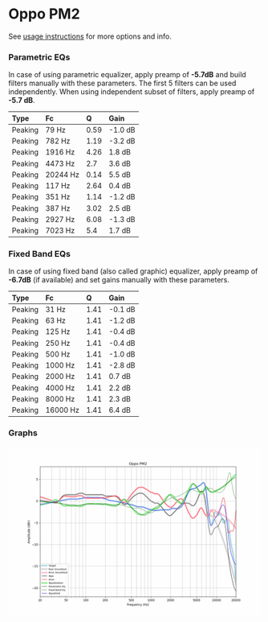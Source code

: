 # Oppo PM2
See [usage instructions](https://github.com/jaakkopasanen/AutoEq#usage) for more options and info.

### Parametric EQs
In case of using parametric equalizer, apply preamp of **-5.7dB** and build filters manually
with these parameters. The first 5 filters can be used independently.
When using independent subset of filters, apply preamp of **-5.7 dB**.

| Type    | Fc       |    Q | Gain    |
|:--------|:---------|:-----|:--------|
| Peaking | 79 Hz    | 0.59 | -1.0 dB |
| Peaking | 782 Hz   | 1.19 | -3.2 dB |
| Peaking | 1916 Hz  | 4.26 | 1.8 dB  |
| Peaking | 4473 Hz  | 2.7  | 3.6 dB  |
| Peaking | 20244 Hz | 0.14 | 5.5 dB  |
| Peaking | 117 Hz   | 2.64 | 0.4 dB  |
| Peaking | 351 Hz   | 1.14 | -1.2 dB |
| Peaking | 387 Hz   | 3.02 | 2.5 dB  |
| Peaking | 2927 Hz  | 6.08 | -1.3 dB |
| Peaking | 7023 Hz  | 5.4  | 1.7 dB  |

### Fixed Band EQs
In case of using fixed band (also called graphic) equalizer, apply preamp of **-6.7dB**
(if available) and set gains manually with these parameters.

| Type    | Fc       |    Q | Gain    |
|:--------|:---------|:-----|:--------|
| Peaking | 31 Hz    | 1.41 | -0.1 dB |
| Peaking | 63 Hz    | 1.41 | -1.2 dB |
| Peaking | 125 Hz   | 1.41 | -0.4 dB |
| Peaking | 250 Hz   | 1.41 | -0.4 dB |
| Peaking | 500 Hz   | 1.41 | -1.0 dB |
| Peaking | 1000 Hz  | 1.41 | -2.8 dB |
| Peaking | 2000 Hz  | 1.41 | 0.7 dB  |
| Peaking | 4000 Hz  | 1.41 | 2.2 dB  |
| Peaking | 8000 Hz  | 1.41 | 2.3 dB  |
| Peaking | 16000 Hz | 1.41 | 6.4 dB  |

### Graphs
![](./Oppo%20PM2.png)